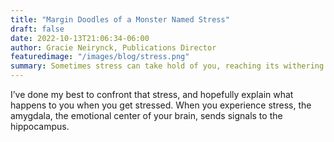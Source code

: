 ```yaml
---
title: "Margin Doodles of a Monster Named Stress"
draft: false
date: 2022-10-13T21:06:34-06:00
author: Gracie Neirynck, Publications Director
featuredimage: "/images/blog/stress.png"
summary: Sometimes stress can take hold of you, reaching its withering hands around your body, plucking at your heartstrings like it’s playing guitar. If you’re like me (unprepared and disorganized), then the beginning of the school year can be particularly stressful. The stress monster can linger at the corner of your eyes, fading into a haze when you try to look at it head on.
---
```


 I’ve done my best to confront that stress, and hopefully explain what happens to you when you get stressed. When you experience stress, the amygdala, the emotional center of your brain, sends signals to the hippocampus.
